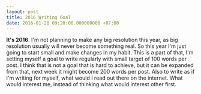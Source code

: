 ```yaml
---
layout: post
title: 2016 Writing Goal
date: 2016-01-20 09:20:00.000000000 +07:00
---
```

****It's 2016****. I'm not planning to make any big resolution this year, as big resolution usually will never become something real. So this year I'm just going to start small and make changes in my habit. This is a part of that, I'm setting myself a goal to write regularly with small target of 100 words per post. I think that is not a goal that is hard to achieve, but it can be expanded from that, next week it might become 200 words per post. Also to write as if I'm writing for myself, what would I read out there on the internet. What would interest me, instead of thinking what would interest other first.